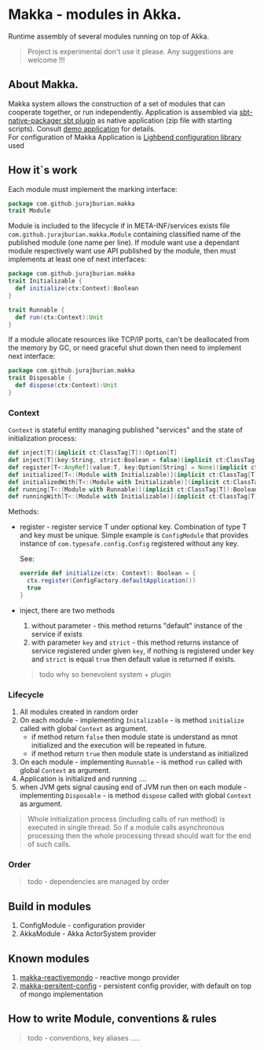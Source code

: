 # Makka - modules in Akka.
Runtime assembly of several modules running on top of Akka.
>Project is experimental don't use it please. Any suggestions are welcome !!!
## About Makka.
Makka system allows the construction of a set of modules that can cooperate together, or run independently.
Application is assembled via [sbt-native-packager sbt plugin](https://github.com/sbt/sbt-native-packager)
as native application (zip file with starting scripts). Consult [demo application](https://github.com/JurajBurian/makka-demo) for details.<br/>
For configuration of Makka Application is [Lighbend configuration library](https://github.com/typesafehub/config) used
## How it`s work
Each module must implement the marking interface:
```Scala
package com.github.jurajburian.makka
trait Module
```
Module is included to the lifecycle if in META-INF/services exists file `com.github.jurajburian.makka.Module` 
containing classified name of the published module (one name per line).
If module want use a dependant module respectively want use API published by the module, then must implements
at least one of next interfaces:
```Scala
package com.github.jurajburian.makka
trait Initializable {
  def initialize(ctx:Context):Boolean
}

trait Runnable {
  def run(ctx:Context):Unit
}
```
If a module allocate resources like TCP/IP ports, can't be deallocated from the memory by GC,
 or need graceful shut down then need to implement next interface:
```Scala
package com.github.jurajburian.makka
trait Disposable {
  def dispose(ctx:Context):Unit
}
```
### Context
`Context` is stateful entity managing published "services" and the state of initialization process:
```Scala
def inject[T](implicit ct:ClassTag[T]):Option[T]
def inject[T](key:String, strict:Boolean = false)(implicit ct:ClassTag[T]):Option[T]
def register[T<:AnyRef](value:T, key:Option[String] = None)(implicit ct:ClassTag[T])
def initialized[T<:(Module with Initializable)](implicit ct:ClassTag[T]):Boolean
def initializedWith[T<:(Module with Initializable)](implicit ct:ClassTag[T]):With
def running[T<:(Module with Runnable)](implicit ct:ClassTag[T]):Boolean
def runningWith[T<:(Module with Initializable)](implicit ct:ClassTag[T]):With
```
Methods:
* register - register service T under optional key. Combination of type T and key must be unique.
Simple example is `ConfigModule` that provides instance of `com.typesafe.config.Config` registered without any key.

	See:
	```Scala
	override def initialize(ctx: Context): Boolean = {
	  ctx.register(ConfigFactory.defaultApplication())
	  true
	}
	```
* inject, there are two methods
	1. without parameter - this method returns "default" instance of the service if exists
	2. with parameter `key` and `strict` - this method returns instance of service registered under given `key`,
	if nothing is registered under key and `strict` is equal `true` then default value is returned if exists.
	> todo why so benevolent system + plugin

### Lifecycle
1. All modules created in random order
2. On each module - implementing `Initalizable` - is method `initialize` called with global `Context` as argument.
	* if method return `false` then module state is understand as mnot initialized and the execution will be repeated in future.
	* if method return `true` then module state is understand as initialized
3. On each module - implementing `Runnable` - is method `run` called with global `Context` as argument.
4. Application is initialized and running ....
5. when JVM gets signal causing end of JVM run then on each module - implementing `Disposable` -
is method `dispose` called with global `Context` as argument.

> Whole initialization process (including calls of run method) is executed in single thread.
 So if a module calls asynchronous processing then the whole processing thread should wait for the end of such calls.
### Order
>todo - dependencies are managed by order
## Build in modules
1. ConfigModule - configuration provider
2. AkkaModule - Akka ActorSystem provider
## Known modules
1. [makka-reactivemondo](https://github.com/JurajBurian/makka-reactivemondo) - reactive mongo provider
2. [makka-persitent-config](https://github.com/JurajBurian/makka-persistent-config) - persistent config provider, with default on top of mongo implementation

## How to write Module, conventions & rules
>todo - conventions, key aliases .....
   


